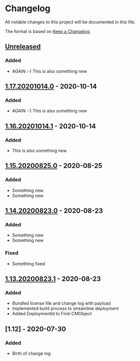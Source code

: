 # Changelog
All notable changes to this project will be documented in this file.

The format is based on [Keep a Changelog](https://keepachangelog.com/en/1.0.0/).

## [Unreleased]
### Added
- AGAIN :-) This is also something new

## [1.17.20201014.0] - 2020-10-14
### Added
- AGAIN :-) This is also something new

## [1.16.20201014.1] - 2020-10-14
### Added
- This is also something new

## [1.15.20200825.0] - 2020-08-25
### Added
- Something new
- Something new

## [1.14.20200823.0] - 2020-08-23
### Added
- Something new
- Something new

### Fixed
- Something fixed

## [1.13.20200823.1] - 2020-08-23
### Added
- Bundled license file and change log with payload
- Implemented build process to streamline deployment
- Added DeploymentId to Find-CMObject

## [1.12] - 2020-07-30
### Added
- Birth of change log

[Unreleased]: https://github.com/codaamok/adamcook-mycicdtestrepo/compare/1.17.20201014.0..HEAD
[1.17.20201014.0]: https://github.com/codaamok/adamcook-mycicdtestrepo/compare/1.16.20201014.1..1.17.20201014.0
[1.16.20201014.1]: https://github.com/codaamok/adamcook-mycicdtestrepo/compare/1.15.20200825.0..1.16.20201014.1
[1.15.20200825.0]: https://github.com/codaamok/adamcook-mycicdtestrepo/compare/1.14.20200823.0..1.15.20200825.0
[1.14.20200823.0]: https://github.com/codaamok/adamcook-mycicdtestrepo/compare/1.13.20200823.1..1.14.20200823.0
[1.13.20200823.1]: https://github.com/codaamok/adamcook-mycicdtestrepo/compare/1.12..1.13.20200823.1
[1.2]: https://github.com/codaamok/PSCMContentMgmt/tree/1.2